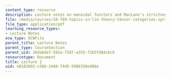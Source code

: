 ```yaml
---
content_type: resource
description: Lecture notes on monoidal functors and MacLane's strictness theorem.
file: /media/courses/18-769-topics-in-lie-theory-tensor-categories-spring-2009/e8182602c56b2448f4455986338e986e_MIT18_769S09_lec02.pdf
file_type: application/pdf
learning_resource_types:
- Lecture Notes
ocw_type: OCWFile
parent_title: Lecture Notes
parent_type: CourseSection
parent_uid: 1bdabde7-582a-7207-a355-f2b5fd84cbc6
resourcetype: Document
title: Lecture 2
uid: e8182602-c56b-2448-f445-5986338e986e
---
```

